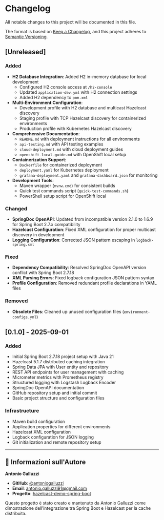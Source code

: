 # Changelog

All notable changes to this project will be documented in this file.

The format is based on [Keep a Changelog](https://keepachangelog.com/en/1.0.0/),
and this project adheres to [Semantic Versioning](https://semver.org/spec/v2.0.0.html).

## [Unreleased]

### Added
- **H2 Database Integration**: Added H2 in-memory database for local development
  - Configured H2 console access at `/h2-console`
  - Updated `application-dev.yml` with H2 connection settings
  - Added H2 dependency to `pom.xml`
- **Multi-Environment Configuration**:
  - Development profile with H2 database and multicast Hazelcast discovery
  - Staging profile with TCP Hazelcast discovery for containerized environments
  - Production profile with Kubernetes Hazelcast discovery
- **Comprehensive Documentation**:
  - `README.md` with deployment instructions for all environments
  - `api-testing.md` with API testing examples
  - `cloud-deployment.md` with cloud deployment guides
  - `openshift-local-guide.md` with OpenShift local setup
- **Containerization Support**:
  - `Dockerfile` for containerized deployment
  - `deployment.yaml` for Kubernetes deployment
  - `grafana-deployment.yaml` and `grafana-dashboard.json` for monitoring
- **Development Tools**:
  - Maven wrapper (`mvnw.cmd`) for consistent builds
  - Quick test commands script (`quick-test-commands.sh`)
  - PowerShell setup script for OpenShift local

### Changed
- **SpringDoc OpenAPI**: Updated from incompatible version 2.1.0 to 1.6.9 for Spring Boot 2.7.x compatibility
- **Hazelcast Configuration**: Fixed XML configuration for proper multicast discovery in development
- **Logging Configuration**: Corrected JSON pattern escaping in `logback-spring.xml`

### Fixed
- **Dependency Compatibility**: Resolved SpringDoc OpenAPI version conflict with Spring Boot 2.7.18
- **XML Parsing Errors**: Fixed logback configuration JSON pattern syntax
- **Profile Configuration**: Removed redundant profile declarations in YAML files

### Removed
- **Obsolete Files**: Cleaned up unused configuration files (`environment-configs.yml`)

## [0.1.0] - 2025-09-01

### Added
- Initial Spring Boot 2.7.18 project setup with Java 21
- Hazelcast 5.1.7 distributed caching integration
- Spring Data JPA with User entity and repository
- REST API endpoints for user management with caching
- Micrometer metrics with Prometheus registry
- Structured logging with Logstash Logback Encoder
- SpringDoc OpenAPI documentation
- GitHub repository setup and initial commit
- Basic project structure and configuration files

### Infrastructure
- Maven build configuration
- Application properties for different environments
- Hazelcast XML configuration
- Logback configuration for JSON logging
- Git initialization and remote repository setup

---

## 📝 Informazioni sull'Autore

**Antonio Galluzzi**
- **GitHub**: [@antoniogalluzzi](https://github.com/antoniogalluzzi)
- **Email**: antonio.galluzzi91@gmail.com
- **Progetto**: [hazelcast-demo-spring-boot](https://github.com/antoniogalluzzi/hazelcast-demo-spring-boot)

Questo progetto è stato creato e mantenuto da Antonio Galluzzi come dimostrazione dell'integrazione tra Spring Boot e Hazelcast per la cache distribuita.
